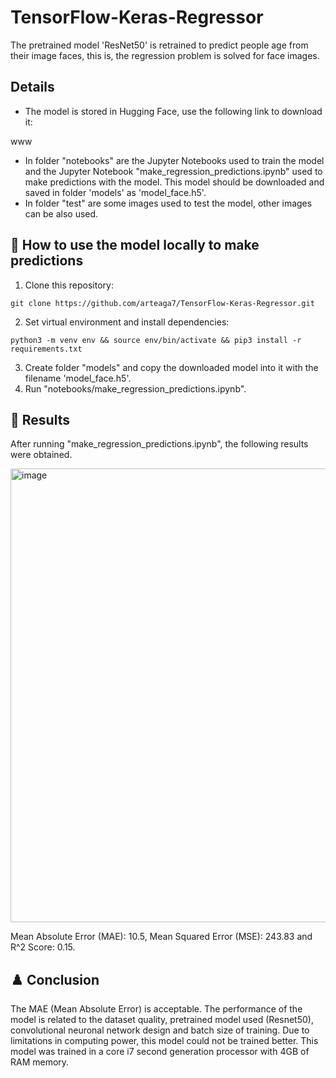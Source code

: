 # TensorFlow-Keras-Regressor
The pretrained model 'ResNet50' is retrained to predict people age from their image faces, this is, the regression problem is solved for face images.

## Details
* The model is stored in Hugging Face, use the following link to download it:

www

* In folder "notebooks" are the Jupyter Notebooks used to train the model and the Jupyter Notebook "make_regression_predictions.ipynb" used to make predictions with the model. This model should be downloaded and saved in folder 'models' as 'model_face.h5'.
* In folder "test" are some images used to test the model, other images can be also used.

## 🚀 How to use the model locally to make predictions
1. Clone this repository:
```
git clone https://github.com/arteaga7/TensorFlow-Keras-Regressor.git
```
2. Set virtual environment and install dependencies:
```
python3 -m venv env && source env/bin/activate && pip3 install -r requirements.txt
```
3. Create folder "models" and copy the downloaded model into it with the filename 'model_face.h5'.
4. Run "notebooks/make_regression_predictions.ipynb".

## 🎯 Results
After running "make_regression_predictions.ipynb", the following results were obtained.

<img width="1202" height="726" alt="image" src="https://github.com/user-attachments/assets/f86f23b8-9d71-4004-9c3d-74f66e246642" />

Mean Absolute Error (MAE): 10.5, Mean Squared Error (MSE): 243.83 and R^2 Score: 0.15.

## ♟️ Conclusion
The MAE (Mean Absolute Error) is acceptable. The performance of the model is related to the dataset quality, pretrained model used (Resnet50), convolutional neuronal network design and batch size of training. Due to limitations in computing power, this model could not be trained better. This model was trained in a core i7 second generation processor with 4GB of RAM memory.
